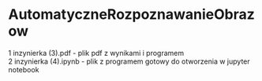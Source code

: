 # AutomatyczneRozpoznawanieObrazow

1 inzynierka (3).pdf - plik pdf z wynikami i programem <br>
2 inzynierka (4).ipynb - plik z programem gotowy do otworzenia w jupyter notebook <br>
